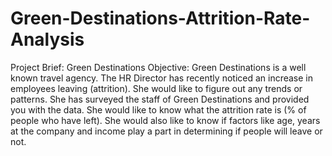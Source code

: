 # Green-Destinations-Attrition-Rate-Analysis

Project Brief: Green Destinations 
Objective: Green Destinations is a well known travel agency. The HR Director has recently noticed an increase in employees leaving (attrition). She would like to figure out any trends or patterns. She has surveyed the staff of Green Destinations and provided you with the data. She would like to know what the attrition rate is (% of people who have left). She would also like to know if factors like age, years at the company and income play a part in determining if people will leave or not.
